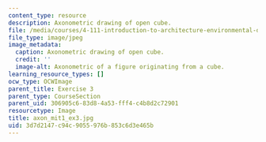 ```yaml
---
content_type: resource
description: Axonometric drawing of open cube.
file: /media/courses/4-111-introduction-to-architecture-environmental-design-spring-2014/3d7d2147c94c9055976b853c6d3e465b_axon_mit1_ex3.jpg
file_type: image/jpeg
image_metadata:
  caption: Axonometric drawing of open cube.
  credit: ''
  image-alt: Axonometric of a figure originating from a cube.
learning_resource_types: []
ocw_type: OCWImage
parent_title: Exercise 3
parent_type: CourseSection
parent_uid: 306905c6-83d8-4a53-fff4-c4b8d2c72901
resourcetype: Image
title: axon_mit1_ex3.jpg
uid: 3d7d2147-c94c-9055-976b-853c6d3e465b
---
```

